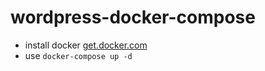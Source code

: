 # wordpress-docker-compose

- install docker [get.docker.com](https://get.docker.com/)
- use `docker-compose up -d`
